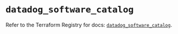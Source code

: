 # `datadog_software_catalog`

Refer to the Terraform Registry for docs: [`datadog_software_catalog`](https://registry.terraform.io/providers/datadog/datadog/3.69.0/docs/resources/software_catalog).
